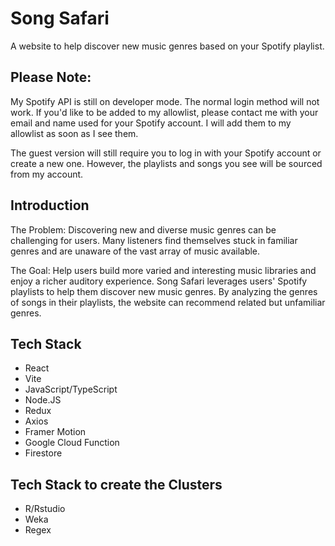 # Song Safari
A website to help discover new music genres based on your Spotify playlist.

## Please Note:
My Spotify API is still on developer mode. The normal login method will not work. If you'd like to be added to my allowlist, please contact me with your email and name used for your Spotify account. I will add them to my allowlist as soon as I see them.

The guest version will still require you to log in with your Spotify account or create a new one. However, the playlists and songs you see will be sourced from my account.

## Introduction
The Problem: Discovering new and diverse music genres can be challenging for users. Many listeners find themselves stuck in familiar genres and are unaware of the vast array of music available.

The Goal: Help users build more varied and interesting music libraries and enjoy a richer auditory experience. Song Safari leverages users' Spotify playlists to help them discover new music genres. By analyzing the genres of songs in their playlists, the website can recommend related but unfamiliar genres.

## Tech Stack
- React
- Vite
- JavaScript/TypeScript
- Node.JS
- Redux
- Axios
- Framer Motion
- Google Cloud Function
- Firestore

## Tech Stack to create the Clusters
- R/Rstudio
- Weka
- Regex
